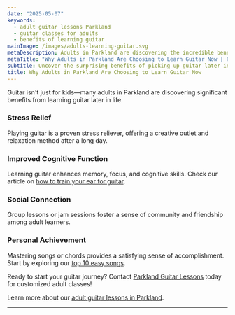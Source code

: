 ```yaml
---
date: "2025-05-07"
keywords:
  - adult guitar lessons Parkland
  - guitar classes for adults
  - benefits of learning guitar
mainImage: /images/adults-learning-guitar.svg
metaDescription: Adults in Parkland are discovering the incredible benefits of learning guitar, from stress relief to cognitive boosts.
metaTitle: "Why Adults in Parkland Are Choosing to Learn Guitar Now | Parkland Guitar Lessons"
subtitle: Uncover the surprising benefits of picking up guitar later in life
title: Why Adults in Parkland Are Choosing to Learn Guitar Now
---
```


Guitar isn't just for kids—many adults in Parkland are discovering significant benefits from learning guitar later in life.

### Stress Relief

Playing guitar is a proven stress reliever, offering a creative outlet and relaxation method after a long day.

### Improved Cognitive Function

Learning guitar enhances memory, focus, and cognitive skills. Check our article on [how to train your ear for guitar](https://www.parklandguitarlessons.com/guitar-chalk/how-to-train-your-ear-for-guitar).

### Social Connection

Group lessons or jam sessions foster a sense of community and friendship among adult learners.

### Personal Achievement

Mastering songs or chords provides a satisfying sense of accomplishment. Start by exploring our [top 10 easy songs](https://www.parklandguitarlessons.com/guitar-chalk/top-10-easy-songs-we-teach-in-parkland-guitar-lessons).

Ready to start your guitar journey? Contact [Parkland Guitar Lessons](https://www.parklandguitarlessons.com/contact) today for customized adult classes!

Learn more about our [adult guitar lessons in Parkland](https://www.parklandguitarlessons.com/adult-guitar-lessons-parkland).

---
